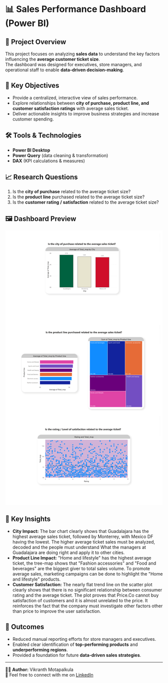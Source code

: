 # 📊 Sales Performance Dashboard (Power BI)

## 📌 Project Overview
This project focuses on analyzing **sales data** to understand the key factors influencing the **average customer ticket size**.  
The dashboard was designed for executives, store managers, and operational staff to enable **data-driven decision-making**.  

## 🎯 Key Objectives
- Provide a centralized, interactive view of sales performance.  
- Explore relationships between **city of purchase, product line, and customer satisfaction ratings** with average sales ticket.  
- Deliver actionable insights to improve business strategies and increase customer spending.  

## 🛠️ Tools & Technologies
- **Power BI Desktop**  
- **Power Query** (data cleaning & transformation)  
- **DAX** (KPI calculations & measures)  

## 📈 Research Questions
1. Is the **city of purchase** related to the average ticket size?  
2. Is the **product line** purchased related to the average ticket size?  
3. Is the **customer rating / satisfaction** related to the average ticket size?

## 🖼️ Dashboard Preview  
![Dashboard Overview](https://github.com/vikranth1918/Sales-Performance-Dashboard-Power-BI-/blob/main/Vikranth's%20Analysis.png)  


## 🚀 Key Insights
- **City Impact:** The bar chart clearly shows that Guadalajara has the highest average sales ticket, followed by Monterrey, with Mexico DF having the lowest.
The higher average ticket sales must be analyzed, decoded and the people must understand What the managers at Guadalajara are doing right and apply it to other cities. 
- **Product Line Impact:** "Home and lifestyle" has the highest average ticket, the tree-map shows that "Fashion accessories" and "Food and beverages" are the biggest giver to total sales volume.
To promote average sales, marketing campaigns can be done to highlight the "Home and lifestyle" products.  
- **Customer Satisfaction:** The nearly flat trend line on the scatter plot clearly shows that there is no significant relationship between consumer rating and the average ticket.
The plot proves that Price.Co cannot buy satisfaction of customers and it is almost unrelated to the price. It reinforces the fact that the company must investigate other factors other than price to improve the user satisfaction.

## 📌 Outcomes
- Reduced manual reporting efforts for store managers and executives.  
- Enabled clear identification of **top-performing products** and **underperforming regions**.  
- Provided a foundation for future **data-driven sales strategies**.  

---

👨‍💻 **Author:** Vikranth Motapalkula  
🔗 Feel free to connect with me on [LinkedIn](https://linkedin.com/in/vikranth-motapalkula)  


